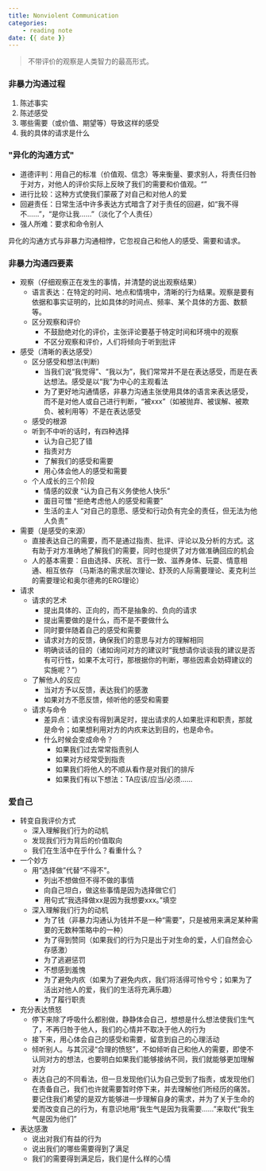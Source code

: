 ```yaml
---
title: Nonviolent Communication
categories: 
    - reading note
date: {{ date }}
---
```


> 不带评价的观察是人类智力的最高形式。

### 非暴力沟通过程
1. 陈述事实
2. 陈述感受
3. 哪些需要（或价值、期望等）导致这样的感受
4. 我的具体的请求是什么

<!--more-->

### "异化的沟通方式"
- 道德评判：用自己的标准（价值观、信念）等来衡量、要求别人，将责任归咎于对方，对他人的评价实际上反映了我们的需要和价值观。“”
- 进行比较：这种方式使我们蒙蔽了对自己和对他人的爱
- 回避责任：日常生活中许多表达方式暗含了对于责任的回避，如“我不得不……”，“是你让我……”（淡化了个人责任）
- 强人所难：要求和命令别人

异化的沟通方式与非暴力沟通相悖，它忽视自己和他人的感受、需要和请求。

### 非暴力沟通四要素
- 观察（仔细观察正在发生的事情，并清楚的说出观察结果）
    - 语言表达：在特定的时间、地点和情境中，清晰的行为结果。观察是要有依据和事实证明的，比如具体的时间点、频率、某个具体的方面、数额等。
    - 区分观察和评价
        - 不鼓励绝对化的评价，主张评论要基于特定时间和环境中的观察
        - 不区分观察和评价，人们将倾向于听到批评
- 感受（清晰的表达感受）
    - 区分感受和想法(判断)
        - 当我们说“我觉得”、“我以为”，我们常常并不是在表达感受，而是在表达想法。感受是以“我”为中心的主观看法
        - 为了更好地沟通情感，非暴力沟通主张使用具体的语言来表达感受，而不是对他人或自己进行判断，“被xxx”（如被抛弃、被误解、被欺负、被利用等）不是在表达感受
    - 感受的根源
    - 听到不中听的话时，有四种选择
        - 认为自己犯了错
        - 指责对方
        - 了解我们的感受和需要
        - 用心体会他人的感受和需要
    - 个人成长的三个阶段
        - 情感的奴隶 “认为自己有义务使他人快乐”
        - 面目可憎 “拒绝考虑他人的感受和需要”
        - 生活的主人 “对自己的意愿、感受和行动负有完全的责任，但无法为他人负责”
- 需要（是感受的来源）
    - 直接表达自己的需要，而不是通过指责、批评、评论以及分析的方式。这有助于对方准确地了解我们的需要，同时也提供了对方做准确回应的机会
    - 人的基本需要：自由选择、庆祝、言行一致、滋养身体、玩耍、情意相通、相互依存 （马斯洛的需求层次理论、舒茨的人际需要理论、麦克利兰的需要理论和奥尔德弗的ERG理论）
- 请求
    - 请求的艺术
        - 提出具体的、正向的，而不是抽象的、负向的请求
        - 提出需要做的是什么，而不是不要做什么
        - 同时要伴随着自己的感受和需要
        - 请求对方的反馈，确保我们的意思与对方的理解相同
        - 明确谈话的目的（诸如询问对方的建议时“我想请你谈谈我的建议是否有可行性，如果不太可行，那根据你的判断，哪些因素会妨碍建议的实施呢？”）
    - 了解他人的反应
        - 当对方予以反馈，表达我们的感激
        - 如果对方不愿反馈，倾听他的感受和需要
    - 请求与命令
        - 差异点：请求没有得到满足时，提出请求的人如果批评和职责，那就是命令；如果想利用对方的内疚来达到目的，也是命令。
        - 什么时候会变成命令？
            - 如果我们过去常常指责别人
            - 如果对方经常受到指责
            - 如果我们将他人的不顺从看作是对我们的排斥
            - 如果我们有以下想法：TA应该/应当/必须……


### 爱自己
- 转变自我评价方式
    - 深入理解我们行为的动机
    - 发现我们行为背后的价值取向
    - 我们在生活中在乎什么？看重什么？
- 一个妙方
    - 用“选择做”代替“不得不”。
        - 列出不想做但不得不做的事情
        - 向自己坦白，做这些事情是因为选择做它们
        - 用句式“我选择做xx是因为我想要xxx。”填空
    - 深入理解我们行为的动机
        - 为了钱（非暴力沟通认为钱并不是一种“需要”，只是被用来满足某种需要的无数种策略中的一种）
        - 为了得到赞同（如果我们的行为只是出于对生命的爱，人们自然会心存感激） 
        - 为了逃避惩罚
        - 不想感到羞愧
        - 为了避免内疚（如果为了避免内疚，我们将活得可怜兮兮；如果为了活出对他人的爱，我们的生活将充满乐趣）
        - 为了履行职责
- 充分表达愤怒
    - 停下来除了呼吸什么都别做，静静体会自己，想想是什么想法使我们生气了，不再归咎于他人，我们的心情并不取决于他人的行为
    - 接下来，用心体会自己的感受和需要，留意到自己的心理活动
    - 倾听别人。与其沉浸“合理的愤怒”，不如倾听自己和他人的需要，即使不认同对方的想法，也要明白如果我们能够接纳不同，我们就能够更加理解对方
    - 表达自己的不同看法，但一旦发现他们认为自己受到了指责，或发现他们在责备自己，我们也许就需要暂时停下来，并去理解他们所经历的痛苦。要记住我们希望的是双方能够进一步理解自身的需求，并为了关于生命的爱而改变自己的行为，有意识地用“我生气是因为我需要……”来取代“我生气是因为他们”
- 表达感激
    - 说出对我们有益的行为
    - 说出我们的哪些需要得到了满足
    - 我们的需要得到满足后，我们是什么样的心情